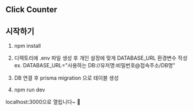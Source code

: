 ## Click Counter

## 시작하기

1. npm install

2. 디렉토리에 .env 파일 생성 후 개인 설정에 맞게 DATABASE_URL 환경변수 작성  
   ex. DATABASE_URL="사용하는 DB://유저명:비밀번호@접속주소/DB명"

3. DB 연결 후 prisma migration 으로 테이블 생성

4. npm run dev

localhost:3000으로 열립니다~ 🌻
